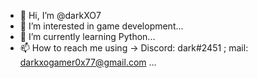 - 👋 Hi, I’m @darkXO7
- 👀 I’m interested in game development...
- 🌱 I’m currently learning Python...
- 📫 How to reach me using -> Discord: dark#2451 ; mail: darkxogamer0x77@gmail.com ...

<!---
darkXO7/darkXO7 is a ✨ special ✨ repository because its `README.md` (this file) appears on your GitHub profile.
You can click the Preview link to take a look at your changes.
--->
